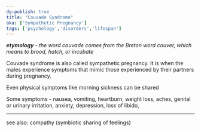 ```yaml
---
dg-publish: true
title: "Couvade Syndrome"
aka: ['Sympathetic Pregnancy']
tags: ['psychology','disorders','lifespan']
---
```


***etymology** - the word couvade comes from the Breton word couver, which means to brood, hatch, or incubate*

Couvade syndrome is also called sympathetic pregnancy. It is when the males experience symptoms that mimic those experienced by their partners during pregnancy. 

Even physical symptoms like morning sickness can be shared

Some symptoms - 
nausea, vomiting, heartburn, weight loss, aches, genital or urinary irritation,
anxiety, depression, loss of libido, 


---
see also: compathy (symbiotic sharing of feelings)